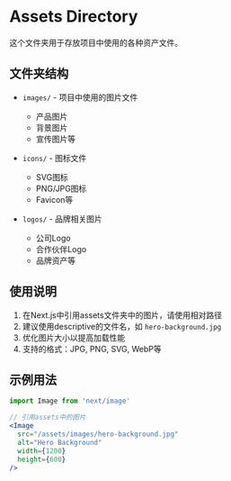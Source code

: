 # Assets Directory

这个文件夹用于存放项目中使用的各种资产文件。

## 文件夹结构

- `images/` - 项目中使用的图片文件
  - 产品图片
  - 背景图片
  - 宣传图片等

- `icons/` - 图标文件
  - SVG图标
  - PNG/JPG图标
  - Favicon等

- `logos/` - 品牌相关图片
  - 公司Logo
  - 合作伙伴Logo
  - 品牌资产等

## 使用说明

1. 在Next.js中引用assets文件夹中的图片，请使用相对路径
2. 建议使用descriptive的文件名，如 `hero-background.jpg`
3. 优化图片大小以提高加载性能
4. 支持的格式：JPG, PNG, SVG, WebP等

## 示例用法

```jsx
import Image from 'next/image'

// 引用assets中的图片
<Image 
  src="/assets/images/hero-background.jpg" 
  alt="Hero Background"
  width={1200}
  height={600}
/>
```